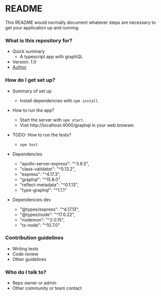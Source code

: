 # README

This README would normally document whatever steps are necessary to get your application up and running.

### What is this repository for?

- Quick summary
  - A typescript app with graphQL
- Version: 1.0
- [Author](https://www.linkedin.com/in/felipenavaslederhos)

### How do I get set up?

- Summary of set up

  - Install dependencies with `npm install`.

- How to run the app?

  - Start the server with `npm start`.
  - Visit http://localhost:4000/graphql in your web browser.

- TODO: How to run the tests?

  - `npm test`

- Dependencies
  -  "apollo-server-express": "^3.6.5",
  -  "class-validator": "^0.13.2",
  -  "express": "^4.17.3",
  -  "graphql": "^15.8.0",
  -  "reflect-metadata": "^0.1.13",
  -  "type-graphql": "^1.1.1"

- Dependencies dev
  - "@types/express": "^4.17.13",
  - "@types/node": "^17.0.22",
  - "nodemon": "^2.0.15",
  - "ts-node": "^10.7.0"


### Contribution guidelines

- Writing tests
- Code review
- Other guidelines

### Who do I talk to?

- Repo owner or admin
- Other community or team contact

